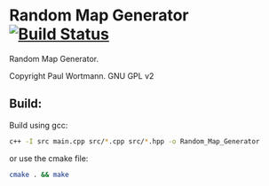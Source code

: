 # Random Map Generator      [![Build Status](https://travis-ci.org/Paul-Wortmann/Random_Map_Generator.svg?branch=master)](https://travis-ci.org/Paul-Wortmann/Random_Map_Generator)
Random Map Generator.

Copyright Paul Wortmann. GNU GPL v2

## Build:

Build using gcc:
```sh
c++ -I src main.cpp src/*.cpp src/*.hpp -o Random_Map_Generator
``` 
or use the cmake file:
```sh
cmake . && make
```
